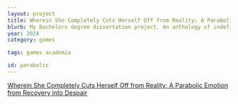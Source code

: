 ```yaml
---
layout: project
title: Wherein She Completely Cuts Herself Off from Reality; A Parabolic Emotion from Recovery into Despair
blurb: My Bachelors degree dissertation project. An anthology of indefinitely repeatable poetic games.
year: 2024
category: games

tags: games academia

id: parabolic
---
```

[Wherein She Completely Cuts Herself Off from Reality; A Parabolic Emotion from Recovery into Despair](https://kimeraroyal.itch.io/parabolic-emotion)